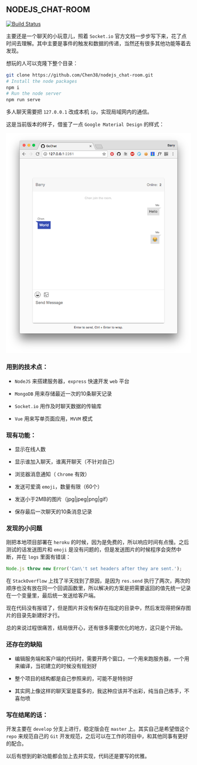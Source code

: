 ## NODEJS_CHAT-ROOM

[![Build Status](https://travis-ci.org/Chen38/nodejs_chat-room.svg?branch=develop)](https://travis-ci.org/Chen38/nodejs_chat-room)

主要还是一个聊天的小玩意儿，照着 `Socket.io` 官方文档一步步写下来，花了点时间去理解。其中主要是事件的触发和数据的传递，当然还有很多其他功能等着去发现。

想玩的人可以克隆下整个目录：

```bash
git clone https://github.com/Chen38/nodejs_chat-room.git
# Install the node packages
npm i
# Run the node server
npm run serve
```

多人聊天需要把 `127.0.0.1` 改成本机 `ip`，实现局域网内的通信。

这是当前版本的样子，借鉴了一点 `Google Material Design` 的样式：

![chat](assets/chat.png)

### 用到的技术点：

- `NodeJS` 来搭建服务器，`express` 快速开发 `web` 平台

- `MongoDB` 用来存储最近一次的10条聊天记录

- `Socket.io` 用作及时聊天数据的传输库

- `Vue` 用来写单页面应用，`MVVM` 模式

### 现有功能：

- 显示在线人数

- 显示谁加入聊天，谁离开聊天（不针对自己）

- 浏览器消息通知（ `Chrome` 有效）

- 发送可爱滴 `emoji`，数量有限（60个）

- 发送小于2MB的图片（jpg|jpeg|png|gif）

- 保存最后一次聊天的10条消息记录

### 发现的小问题

刚把本地项目部署在 `heroku` 的时候，因为是免费的，所以响应时间有点慢。之后测试的话发送图片和 `emoji` 是没有问题的，但是发送图片的时候程序会突然中断，并在 `logs` 里面有错误：

```js
Node.js throw new Error('Can\'t set headers after they are sent.');
```

在 `StackOverflow` 上找了半天找到了原因，是因为 `res.send` 执行了两次，两次的顺序也没有放在同一个回调函数里，所以解决的方案是把需要返回的值先统一记录在一个变量里，最后统一发送给客户端。

现在代码没有报错了，但是图片并没有保存在指定的目录中，然后发现得把保存图片的目录先新建好才行。

总的来说过程很痛苦，结局很开心，还有很多需要优化的地方，这只是个开始。

### 还存在的缺陷

- 编辑服务端和客户端的代码时，需要开两个窗口，一个用来跑服务器，一个用来编译，当初建立的时候没有规划好

- 整个项目的结构都是自己参照来的，可能不是特别好

- 其实网上像这样的聊天室是蛮多的，我这种应该并不出彩，纯当自己练手，不喜勿喷

### 写在结尾的话：

开发主要在 `develop` 分支上进行，稳定版会在 `master` 上。其实自己是希望借这个 `repo` 来规范自己的 `Git` 开发规范，之后可以在工作的项目中，和其他同事有更好的配合。

以后有想到的新功能都会加上去并实现，代码还是要写的优雅。
